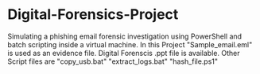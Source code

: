 # Digital-Forensics-Project
Simulating a phishing email forensic investigation using PowerShell and batch scripting inside a virtual machine.
In this Project "Sample_email.eml" is used as an evidence file.
Digital Forenscis .ppt file is available.
Other Script files are
"copy_usb.bat"
"extract_logs.bat"
"hash_file.ps1"
